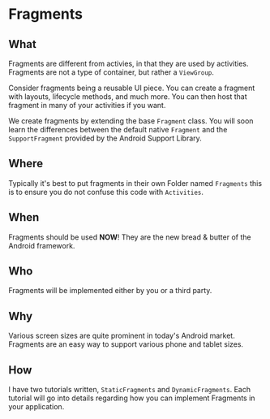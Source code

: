 # Fragments

## What ##

Fragments are different from activies, in that they are used by activities. Fragments are not a type of container, but rather a `ViewGroup`.

Consider fragments being a reusable UI piece. You can create a fragment with layouts, lifecycle methods, and much more. You can then host that fragment in many of your activities if you want.

We create fragments by extending the base `Fragment` class. You will soon learn the differences between the default native `Fragment` and the `SupportFragment` provided by the Android Support Library.

## Where ##

Typically it's best to put fragments in their own Folder named `Fragments` this is to ensure you do not confuse this code with `Activities`.

## When ##

Fragments should be used **NOW**! They are the new bread & butter of the Android framework.

## Who ##

Fragments will be implemented either by you or a third party.

## Why ##

Various screen sizes are quite prominent in today's Android market. Fragments are an easy way to support various phone and tablet sizes.

## How ##

I have two tutorials written, `StaticFragments` and `DynamicFragments`. Each tutorial will go into details regarding how you can implement Fragments in your application.
